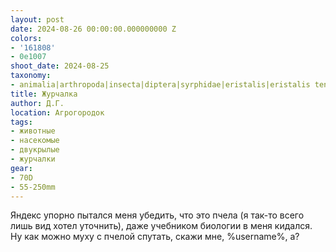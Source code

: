 ```yaml
---
layout: post
date: 2024-08-26 00:00:00.000000000 Z
colors:
- '161808'
- 0e1007
shoot_date: 2024-08-25
taxonomy:
- animalia|arthropoda|insecta|diptera|syrphidae|eristalis|eristalis tenax
title: Журчалка
author: Д.Г.
location: Агрогородок
tags:
- животные
- насекомые
- двукрылые
- журчалки
gear:
- 70D
- 55-250mm
---
```

Яндекс упорно пытался меня убедить, что это пчела (я так-то всего лишь вид хотел уточнить), даже учебником биологии в меня кидался. Ну как можно муху с пчелой спутать, скажи мне, %username%, а?

